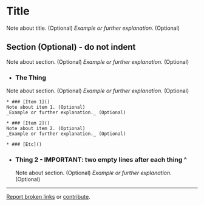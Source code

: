 # Title
Note about title. (Optional)
_Example or further explanation._ (Optional)

## Section (Optional) - do not indent
Note about section. (Optional)
_Example or further explanation._ (Optional)

  * ### **The Thing**
  Note about section. (Optional)
  _Example or further explanation._ (Optional)

    * ### [Item 1]()
    Note about item 1. (Optional)
    _Example or further explanation._ (Optional)

    * ### [Item 2]()
    Note about item 2. (Optional)
    _Example or further explanation._ (Optional)

    * ### [Etc]()


  * ### **Thing 2** - IMPORTANT: two empty lines after each thing ^
    Note about section. (Optional)
    _Example or further explanation._ (Optional)


___

[Report broken links](https://github.com/o0-o/docsdoc/issues) or [contribute](https://github.com/o0-o/docsdoc).
